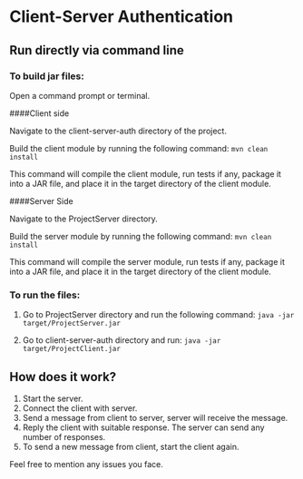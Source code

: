 # Client-Server Authentication

## Run directly via command line

### To build jar files:

Open a command prompt or terminal.

####Client side

Navigate to the client-server-auth directory of the project.

Build the client module by running the following command:
`mvn clean install`

This command will compile the client module, run tests if any, package it into a JAR file, and place it in the target directory of the client module.

####Server Side

Navigate to the ProjectServer directory.

Build the server module by running the following command:
`mvn clean install`

This command will compile the server module, run tests if any, package it into a JAR file, and place it in the target directory of the client module.

### To run the files:

1. Go to ProjectServer directory and run the following command:
`java -jar target/ProjectServer.jar`

2. Go to client-server-auth directory and run:
`java -jar target/ProjectClient.jar`

## How does it work?

1. Start the server.
2. Connect the client with server.
3. Send a message from client to server, server will receive the message.
4. Reply the client with suitable response. The server can send any number of responses.
5. To send a new message from client, start the client again.

Feel free to mention any issues you face.
